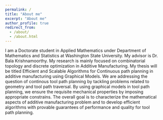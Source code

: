 ```yaml
---
permalink: /
title: "About me"
excerpt: "About me"
author_profile: true
redirect_from: 
  - /about/
  - /about.html
---
```

I am a Doctorate student in Applied Mathematics under Department of Mathematics and Statistics at Washington State University. My advisor is Dr. Bala Krishnamoorthy. My research is mainly focused on combinatorial topology and discrete optimization in Additive Manufacturing. My thesis will be titled Efficient and Scalable Algorithms for Continuous path planning in additive manufacturing using Graphical Models. We are addressing the question of continous tool path planning by tackling problems related to geometry and tool path traversal. By using graphical models in tool path planning, we ensure the requisite mechanical properties by imposing appropriate constrains. 
The overall goal is to characterize the mathematical aspects of additive manufacturing problem and to develop efficient algorithms with provable guarantees of performance and quality for tool path planning.


<!-- A data-driven personal website
======

Getting started
======

Site-wide configuration
------>
